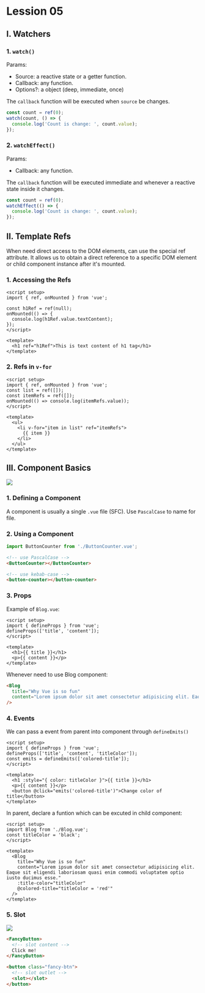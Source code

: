 # Lession 05

## I. Watchers

### 1. `watch()`

Params:

- Source: a reactive state or a getter function.
- Callback: any function.
- Options?: a object (deep, immediate, once)

The `callback` function will be executed when `source` be changes.

```js
const count = ref(0);
watch(count, () => {
  console.log('Count is change: ', count.value);
});
```

### 2. `watchEffect()`

Params:

- Callback: any function.

The `callback` function will be executed immediate and whenever a reactive state inside it changes.

```js
const count = ref(0);
watchEffect(() => {
  console.log('Count is change: ', count.value);
});
```

## II. Template Refs

When need direct access to the DOM elements, can use the special ref attribute.
It allows us to obtain a direct reference to a specific DOM element or child component instance after it's mounted.

### 1. Accessing the Refs

```vue
<script setup>
import { ref, onMounted } from 'vue';

const h1Ref = ref(null);
onMounted(() => {
  console.log(h1Ref.value.textContent);
});
</script>

<template>
  <h1 ref="h1Ref">This is text content of h1 tag</h1>
</template>
```

### 2. Refs in `v-for`

```vue
<script setup>
import { ref, onMounted } from 'vue';
const list = ref([]);
const itemRefs = ref([]);
onMounted(() => console.log(itemRefs.value));
</script>

<template>
  <ul>
    <li v-for="item in list" ref="itemRefs">
      {{ item }}
    </li>
  </ul>
</template>
```

## III. Component Basics

![](https://vuejs.org/assets/components.B1JZbf0_.png)

### 1. Defining a Component

A component is usually a single `.vue` file (SFC).
Use `PascalCase` to name for file.

### 2. Using a Component

```js
import ButtonCounter from './ButtonCounter.vue';
```

```html
<!-- use PascalCase -->
<ButtonCounter></ButtonCounter>

<!-- use kebab-case -->
<button-counter></button-counter>
```

### 3. Props

Example of `Blog.vue`:

```vue
<script setup>
import { defineProps } from 'vue';
defineProps(['title', 'content']);
</script>

<template>
  <h1>{{ title }}</h1>
  <p>{{ content }}</p>
</template>
```

Whenever need to use Blog component:

```html
<Blog
  title="Why Vue is so fun"
  content="Lorem ipsum dolor sit amet consectetur adipisicing elit. Eaque sit eligendi laboriosam quasi enim commodi voluptatem optio iusto ducimus esse."
/>
```

### 4. Events

We can pass a event from parent into component through `defineEmits()`

```vue
<script setup>
import { defineProps } from 'vue';
defineProps(['title', 'content', 'titleColor']);
const emits = defineEmits(['colored-title']);
</script>

<template>
  <h1 :style="{ color: titleColor }">{{ title }}</h1>
  <p>{{ content }}</p>
  <button @click="emits('colored-title')">Change color of title</button>
</template>
```

In parent, declare a funtion which can be excuted in child component:

```vue
<script setup>
import Blog from './Blog.vue';
const titleColor = 'black';
</script>

<template>
  <Blog
    title="Why Vue is so fun"
    content="Lorem ipsum dolor sit amet consectetur adipisicing elit. Eaque sit eligendi laboriosam quasi enim commodi voluptatem optio iusto ducimus esse."
    :title-color="titleColor"
    @colored-title="titleColor = 'red'"
  />
</template>
```

### 5. Slot

![](https://vuejs.org/assets/slots.CKcE8XYd.png)

```html
<FancyButton>
  <!-- slot content -->
  Click me!
</FancyButton>
```

```html
<button class="fancy-btn">
  <!-- slot outlet -->
  <slot></slot>
</button>
```
